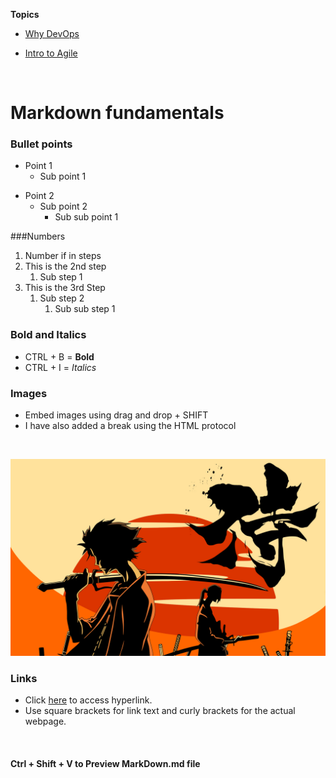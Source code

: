 **Topics**

* [Why DevOps](<Day 1/README.md>)

* [Intro to Agile](<Day 2/README.md>)

<br>

# Markdown fundamentals

### Bullet points

* Point 1
  * Sub point 1
- Point 2
  - Sub point 2
    - Sub sub point 1

###Numbers

1. Number if in steps
2. This is the 2nd step
   1. Sub step 1
3. This is the 3rd Step
    1. Sub step 2
        1. Sub sub step 1

### Bold and Italics

* CTRL + B = **Bold**
* CTRL + I = *Italics*

### Images

* Embed images using drag and drop + SHIFT
* I have also added a break using the HTML protocol

<br>

![alt text](UgsYoJ.jpg)

### Links

* Click [here](http://google.com) to access hyperlink.
* Use square brackets for link text and curly brackets for the actual webpage.

<br>

#### Ctrl + Shift + V to Preview MarkDown.md file